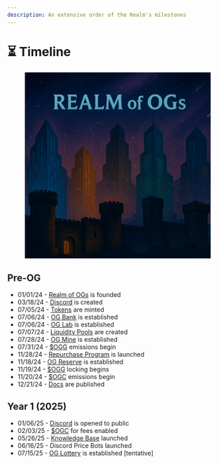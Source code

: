 ```yaml
---
description: An extensive order of the Realm's milestones
---
```


# ⏳ Timeline

<figure><img src=".gitbook/assets/timeline.png" alt=""><figcaption></figcaption></figure>

## Pre-OG

* 01/01/24 - [Realm of OGs](power/realm-of-ogs.md) is founded
* 03/18/24 - [Discord](https://discord.gg/ogrealm) is created
* 07/05/24 - [Tokens](constructs/tokens/) are minted
* 07/06/24 - [OG Bank](institutions/og-bank.md) is established
* 07/06/24 - [OG Lab](institutions/og-lab.md) is established
* 07/07/24 - [Liquidity Pools](constructs/liquidity-pools/) are created
* 07/28/24 - [OG Mine](institutions/og-mine.md) is established
* 07/31/24 - [$OGG](constructs/tokens/usdogg-og-gold.md) emissions begin
* 11/28/24 - [Repurchase Program](constructs/repurchase-programs.md) is launched
* 11/18/24 - [OG Reserve](institutions/og-reserve.md) is established
* 11/19/24 - [$OGG](constructs/tokens/usdogg-og-gold.md) locking begins
* 11/20/24 - [$OGC](constructs/tokens/usdogc-og-coin.md) emissions begin
* 12/21/24 - [Docs](broken-reference) are published

## Year 1  (2025)

* 01/06/25 - [Discord](https://discord.gg/ogrealm) is opened to public
* 02/03/25 - [$OGC](constructs/tokens/usdogc-og-coin.md) for fees enabled
* 05/26/25 - [Knowledge Base](constructs/knowledge-base.md) launched
* 06/16/25 - Discord Price Bots launched
* 07/15/25 - [OG Lottery](institutions/og-lottery.md) is established \[tentative]

